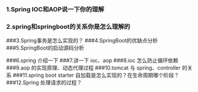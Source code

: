 ### 1.Spring IOC和AOP说一下你的理解

### 2.spring和springboot的关系你是怎么理解的

###3.Spring事务是怎么实现的？
###4.SpringBoot的优缺点分析
###5.SpringBoot的启动源码分析

###6.spring 介绍一下
###7.讲一下 ioc、aop
###8.ioc 怎么防止循环依赖
###9.aop 的实现原理、动态代理过程
###10.tomcat 与 spring、controller 的关系
###11.spring boot starter 自加载是怎么实现的？在生命周期哪个阶段？
###12.Spring 处理请求的过程？